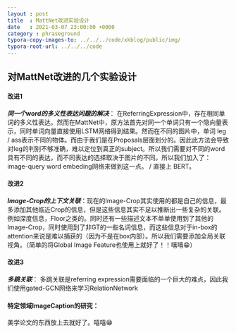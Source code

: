 ```yaml
---
layout : post
title  : MattNet改进实验设计
date   : 2021-03-07 23:00:00 +0000
category : phraseground
typora-copy-images-to: ../../../code/xkblog/public/img/
typora-root-url: ../../../code
---
```


## 对MattNet改进的几个实验设计

#### 改进1

***同一个word的多义性表达问题的解决***： 在ReferringExpression中，存在相同单词的多义性表达。然而在MattNet中，原方法首先对同一个单词只有一个隐向量表示，同时单词向量直接使用LSTM网络得到结果。然而在不同的图片中，单词 leg / ass表示不同的物体。而由于我们是在Proposals层面划分的。因此此方法会导致对leg的判别不够准确，难以定位到真正的subject。所以我们需要对不同的word具有不同的表达，而不同表达的选择取决于图片的不同。所以我们加入了：image-query word embeding网络来做到这一点。 / 直接上 BERT。

#### 改进2

***Image-Crop的上下文关联***：现在的Image-Crop其实使用的都是自己的信息，最多添加其他临近Crop的信息，但是这些信息其实不足以推断出一些复杂的关联。例如深度信息，Floor之类的。同时还有一些描述文本不单单使用到了其他的Image-Crop，同时使用到了非GT的一些名词信息，而这些信息对于in-box的attention来说是难以捕获的（因为不是在box内部）。所以我们需要添加全局关联视角。（简单的将Global Image Feature也使用上就好了！！嘻嘻😁）

#### 改进3

***多跳关联***： 多跳关联是referring expression需要面临的一个巨大的难点，因此我们使用gated-GCN网络来学习RelationNetwork

#### 特定领域ImageCaption的研究： 

美学论文的东西放上去就好了。嘻嘻😁





